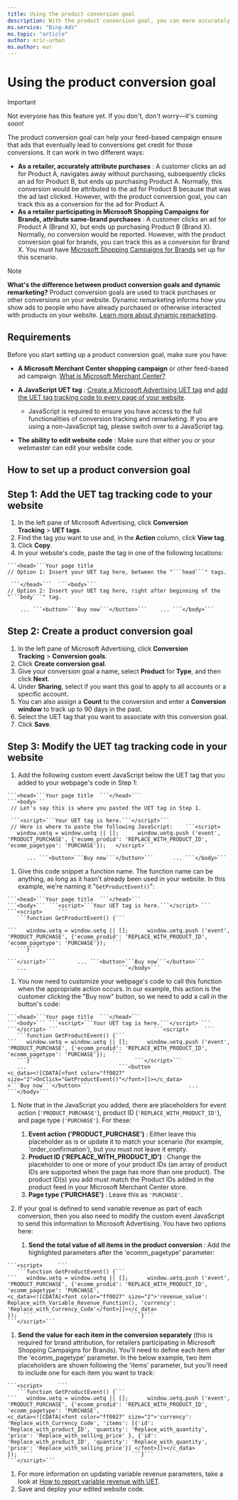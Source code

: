 ```yaml
---
title: Using the product conversion goal
description: With the product conversion goal, you can more accurately track purchases of products as conversions for the ads shown for those products.
ms.service: "Bing-Ads"
ms.topic: "article"
author: eric-urban
ms.author: eur
---
```


# Using the product conversion goal

> [!IMPORTANT]
> Not everyone has this feature yet. If you don't, don't worry—it's coming soon!

The product conversion goal can help your feed-based campaign ensure that ads that eventually lead to conversions get credit for those conversions. It can work in two different ways:

- **As a retailer, accurately attribute purchases** : A customer clicks an ad for Product A, navigates away without purchasing, subsequently clicks an ad for Product B, but ends up purchasing Product A. Normally, this conversion would be attributed to the ad for Product B because that was the ad last clicked. However, with the product conversion goal, you can track this as a conversion for the ad for Product A.
- **As a retailer participating in Microsoft Shopping Campaigns for Brands, attribute same-brand purchases** : A customer clicks an ad for Product A (Brand X), but ends up purchasing Product B (Brand X). Normally, no conversion would be reported. However, with the product conversion goal for brands, you can track this as a conversion for Brand X. You must have [Microsoft Shopping Campaigns for Brands](./hlp_BA_PROC_BMC_CoopBid.md) set up for this scenario.

> [!NOTE]
> **What's the difference between product conversion goals and dynamic remarketing?**  Product conversion goals are used to track purchases or other conversions on your website. Dynamic remarketing informs how you show ads to people who have already purchased or otherwise interacted with products on your website. [Learn more about dynamic remarketing](./hlp_BA_CONC_Audiences_ProductAudience.md).

## Requirements

Before you start setting up a product conversion goal, make sure you have:

- **A Microsoft Merchant Center shopping campaign**  or other feed-based ad campaign. [What is Microsoft Merchant Center?](./hlp_BA_CONC_AboutBingMerchantCenter.md)
- **A JavaScript UET tag** : [Create a Microsoft Advertising UET tag](./hlp_BA_PROC_UETv2CreateTag.md) and [add the UET tag tracking code to every page of your website](./hlp_BA_PROC_UETv2AddTag.md).
   - JavaScript is required to ensure you have access to the full functionalities of conversion tracking and remarketing.  If you are using a non-JavaScript tag, please switch over to a JavaScript tag.

- **The ability to edit website code** : Make sure that either you or your webmaster can edit your website code.

## How to set up a product conversion goal

## Step 1: Add the UET tag tracking code to your website
1. In the left pane of Microsoft Advertising, click **Conversion Tracking**&nbsp;&gt;&nbsp;**UET tags**.
1. Find the tag you want to use and, in the **Action** column, click **View tag**.
1. Click **Copy**.
1. In your website's code, paste the tag in one of the following locations:
```
```<head>```Your page title  
// Option 1: Insert your UET tag here, between the "```head```" tags.

 ```</head>```  ```<body>```  					   
// Option 2: Insert your UET tag here, right after beginning of the "```body```" tag.

    ... ```<button>```Buy now```</button>```    ... ```</body>```
```

## Step 2: Create a product conversion goal
1. In the left pane of Microsoft Advertising, click **Conversion Tracking**&nbsp;&gt;&nbsp;**Conversion goals**.
1. Click **Create conversion goal**.
1. Give your conversion goal a name, select **Product** for **Type**, and then click **Next**.
1. Under **Sharing**, select if you want this goal to apply to all accounts or a specific account.
1. You can also assign a **Count** to the conversion and enter a **Conversion window** to track up to 90 days in the past.
1. Select the UET tag that you want to associate with this conversion goal.
1. Click **Save**.

## Step 3: Modify the UET tag tracking code in your website
1. Add the following custom event JavaScript below the UET tag that you added to your webpage's code in Step 1:
```
```<head>```Your page title  ```</head>```	  					```<body>``` 
 // Let's say this is where you pasted the UET tag in Step 1.

 ```<script>```Your UET tag is here.```</script>```   
 // Here is where to paste the following JavaScript:   	```<script>   								   window.uetq = window.uetq || [];      window.uetq.push ('event', 'PRODUCT_PURCHASE', {'ecomm_prodid': 'REPLACE_WITH_PRODUCT_ID', 'ecomm_pagetype': 'PURCHASE'});   </script>```

      ... ```<button>```Buy now```</button>```      ... ```</body>```
```

1. Give this code snippet a function name. The function name can be anything, as long as it hasn't already been used in your website. In this example, we're naming it "```GetProductEvent()```":
```
```<head>```Your page title  ```</head>```	  					```<body>``` ```<script>```Your UET tag is here.```</script> ```  						```<script>		```
   ```function GetProductEvent() {```

```   window.uetq = window.uetq || [];      window.uetq.push ('event', 'PRODUCT_PURCHASE', {'ecomm_prodid': 'REPLACE_WITH_PRODUCT_ID', 'ecomm_pagetype': 'PURCHASE'});  ```
   ```}```

```</script>```       ... ```<button>```Buy now```</button>```							     ...							 ```</body>```
```

1. You now need to customize your webpage's code to call this function when the appropriate action occurs. In our example, this action is the customer clicking the "Buy now" button, so we need to add a call in the button's code:
```
```<head>```Your page title  ```</head>```	  					```<body>``` ```<script>```Your UET tag is here.```</script> ```  ```</script> ```  							```<script>		```   													   ```function GetProductEvent() {```  							```   window.uetq = window.uetq || [];      window.uetq.push ('event', 'PRODUCT_PURCHASE', {'ecomm_prodid': 'REPLACE_WITH_PRODUCT_ID', 'ecomm_pagetype': 'PURCHASE'});  ```  							   ```}```  							```</script>``` 							     ...							 ```<button
<c_data><![CDATA[<font color="ff0027" size="2">OnClick="GetProductEvent()"</font>]]></c_data>
>```Buy now```</button>```							     ...							 ```</body>```
```

1. Note that in the JavaScript you added, there are placeholders for event action (```'PRODUCT_PURCHASE'```), product ID (```'REPLACE_WITH_PRODUCT_ID'```), and page type (```'PURCHASE'```). For these:
   1. **Event action ('PRODUCT_PURCHASE')** : Either leave this placeholder as is or update it to match your scenario (for example, 'order_confirmation'), but you must not leave it empty.
   1. **Product ID ('REPLACE_WITH_PRODUCT_ID')** : Change the placeholder to one or more of your product IDs (an array of product IDs are supported when the page has more than one product). The product ID(s) you add must match the Product IDs added in the product feed in your Microsoft Merchant Center store.
   1. **Page type ('PURCHASE')** : Leave this as ```'PURCHASE'```.

1. If your goal is defined to send variable revenue as part of each conversion, then you also need to modify the custom event JavaScript to send this information to Microsoft Advertising. You have two options here:
   1. **Send the total value of all items in the product conversion** : Add the highlighted parameters after the 'ecomm_pagetype' parameter:
```
```<script>		```   													   ```function GetProductEvent() {```  							```   window.uetq = window.uetq || [];      window.uetq.push ('event', 'PRODUCT_PURCHASE', {'ecomm_prodid': 'REPLACE_WITH_PRODUCT_ID', 'ecomm_pagetype': 'PURCHASE',
<c_data><![CDATA[<font color="ff0027" size="2">'revenue_value': Replace_with_Variable_Revenue_Function(), 'currency': 'Replace_with_Currency_Code'</font>]]></c_data>
});  ```  							   ```}```  							```</script>```
```

   1. **Send the value for each item in the conversion separately**  (this is required for brand attribution, for retailers participating in Microsoft Shopping Campaigns for Brands). You'll need to define each item after the 'ecomm_pagetype' parameter. In the below example, two item placeholders are shown following the 'items' parameter, but you'll need to include one for each item you want to track:
```
```<script>		```   													   ```function GetProductEvent() {```  							```   window.uetq = window.uetq || [];      window.uetq.push ('event', 'PRODUCT_PURCHASE', {'ecomm_prodid': 'REPLACE_WITH_PRODUCT_ID', 'ecomm_pagetype': 'PURCHASE',
<c_data><![CDATA[<font color="ff0027" size="2">'currency': 'Replace_with_Currency_Code', 'items': [{'id': 'Replace_with_product_ID', 'quantity': 'Replace_with_quantity', 'price': 'Replace_with_selling_price' }, {'id': 'Replace_with_product_ID', 'quantity': 'Replace_with_quantity', 'price': 'Replace_with_selling_price'}] </font>]]></c_data>
});  ```  							   ```}```  							```</script>```
```

1. For more information on updating variable revenue parameters, take a look at [How to report variable revenue with UET](./hlp_BA_CONC_UETv2RevenueVariables.md).
1. Save and deploy your edited website code.


